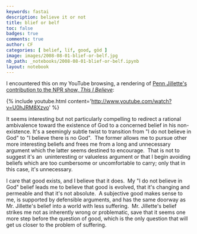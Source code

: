 ```yaml
---
keywords: fastai
description: believe it or not
title: blief or belf  
toc: false 
badges: true
comments: true
author: CF
categories: [ belief, lïf, good, göd ]
image: images/2008-08-01-blief-or-belf.jpg
nb_path: _notebooks/2008-08-01-blief-or-belf.ipynb
layout: notebook
---
```


<!--
#################################################
### THIS FILE WAS AUTOGENERATED! DO NOT EDIT! ###
#################################################
# file to edit: _notebooks/2008-08-01-blief-or-belf.ipynb
-->

<div class="container" id="notebook-container">
        
<div class="cell border-box-sizing text_cell rendered"><div class="inner_cell">
<div class="text_cell_render border-box-sizing rendered_html">
<p>I encountered this on my YouTube browsing, a rendering of <a href="https://www.npr.org/2005/11/21/5015557/there-is-no-god">Penn Jillette's contribution to the NPR show, <em>This I Believe</em></a>:</p>

</div>
</div>
</div>
<div class="cell border-box-sizing text_cell rendered"><div class="inner_cell">
<div class="text_cell_render border-box-sizing rendered_html">
<p>{% include youtube.html content='<a href="http://www.youtube.com/watch?v=U0hJRM8Xzvo">http://www.youtube.com/watch?v=U0hJRM8Xzvo</a>' %}</p>

</div>
</div>
</div>
<div class="cell border-box-sizing text_cell rendered"><div class="inner_cell">
<div class="text_cell_render border-box-sizing rendered_html">
<p>It seems interesting but not particularly compelling to redirect a rational ambivalence toward the existence of God to a concerned belief in his non-existence. It's a seemingly subtle twist to transition from "I do not believe in God" to "I believe there is no God".  The former allows me to pursue other more interesting beliefs and frees me from a long and unnecessary argument which the latter seems destined to encourage.  That is not to suggest it's an  uninteresting or valueless argument or that I begin avoiding beliefs which are too cumbersome or uncomfortable to carry; only that in this case, it's unnecessary.</p>
<p>I care that good exists, and I believe that it does.  My "I do not believe in God" belief leads me to believe that good is evolved, that it's changing and permeable and that it's not absolute.  A subjective good makes sense to me, is supported by defensible arguments, and has the same doorway as Mr. Jillette's belief into a world with less suffering.  Mr. Jillette's belief strikes me not as inherently wrong or problematic, save that it seems one more step before the question of good, which is the only question that will get us closer to the problem of suffering.</p>

</div>
</div>
</div>
</div>
 

